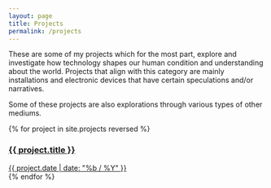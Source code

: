 ```yaml
---
layout: page
title: Projects
permalink: /projects
---
```


These are some of my projects which for the most part, explore and investigate how technology shapes our human condition and understanding about the world. Projects that align with this category are mainly installations and electronic devices that have certain speculations and/or narratives.

Some of these projects are also explorations through various types of other mediums.

<div class="container">
	{% for project in site.projects reversed %}
		<a href="{{ project.url | prepend: site.baseurl }}">
			<div class="tile" style="background-image: url('{{ project.image }}');">
				<div class="tile-wrapper">
					<h3>{{ project.title }}</h3>
					<span class="post-meta">{{ project.date | date: "%b / %Y" }}</span>
					<!-- <span class="post-medium">{{ project.medium}}</span> -->
				</div>
			</div>
		</a>
	{% endfor %}
</div>
